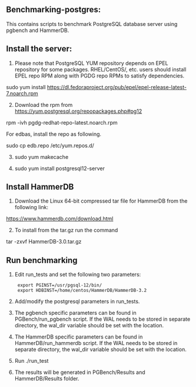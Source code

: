 Benchmarking-postgres:
------------------------------

This contains scripts to benchmark PostgreSQL database server using pgbench and HammerDB.

Install the server:
------------------------------

1. Please note that PostgreSQL YUM repository depends on EPEL repository for some packages. RHEL/CentOS/, etc. users should install EPEL repo RPM along with PGDG repo RPMs to satisfy dependencies.

sudo yum install https://dl.fedoraproject.org/pub/epel/epel-release-latest-7.noarch.rpm

2. Download the rpm from https://yum.postgresql.org/repopackages.php#pg12

rpm -ivh pgdg-redhat-repo-latest.noarch.rpm

For edbas, install the repo as following.

sudo cp edb.repo /etc/yum.repos.d/

3. sudo yum makecache

4. sudo yum install postgresql12-server

Install HammerDB
------------------------------

1. Download the Linux 64-bit compressed tar file for HammerDB from the following link:

https://www.hammerdb.com/download.html

2. To install from the tar.gz run the command

tar -zxvf HammerDB-3.0.tar.gz

Run benchmarking
------------------------------

1. Edit run_tests and set the following two parameters:

		export PGINST=/usr/pgsql-12/bin/
		export HDBINST=/home/centos/HammerDB/HammerDB-3.2

2. Add/modify the postgresql parameters in run_tests.

3. The pgbench specific parameters can be found in PGBench/run_pgbench script.
If the WAL needs to be stored in separate directory, the wal_dir variable should
be set with the location.

4. The HammerDB specific parameters can be found in HammerDB/run_hammerdb script.
If the WAL needs to be stored in separate directory, the wal_dir variable should
be set with the location.

5. Run ./run_test

6. The results will be generated in PGBench/Results and HammerDB/Results folder.

